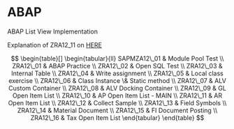 # ABAP
ABAP List View Implementation

Explanation of ZRA12_11 on [HERE](https://kmlee.xyz/SAP-ABAP-List-View-Project-1d8417619b1c4552bd74e3ac9c120ef0)

$$
\begin{table}[]
\begin{tabular}{ll}
SAPMZA12\_01 & Module Pool Test                \\
ZRA12\_01    & ABAP Practice                   \\
ZRA12\_02    & Open SQL Test                   \\
ZRA12\_03    & Internal Table                  \\
ZRA12\_04    & Write assignment                \\
ZRA12\_05    & Local class exercise            \\
ZRA12\_06    & Class Instance \& Static method \\
ZRA12\_07    & ALV Custom Container            \\
ZRA12\_08    & ALV Docking Container           \\
ZRA12\_09    & GL Open Item List               \\
ZRA12\_10    & AP Open Item List - MAIN        \\
ZRA12\_11    & AR Open Item List               \\
ZRA12\_12    & Collect Sample                  \\
ZRA12\_13    & Field Symbols                   \\
ZRA12\_14    & Material Document               \\
ZRA12\_15    & FI Document Posting             \\
ZRA12\_16    & Tax Open Item List             
\end{tabular}
\end{table}
$$
